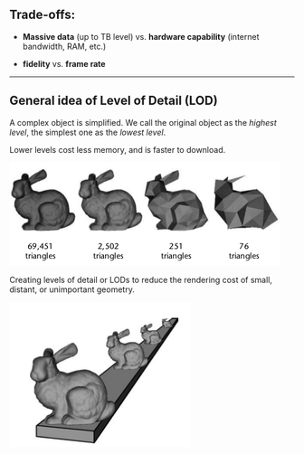 ## Trade-offs:

* **Massive data** \(up to TB level\) vs. **hardware capability** \(internet bandwidth, RAM, etc.\)

* **fidelity** vs. **frame rate**



---

## 

## General idea of Level of Detail \(LOD\)

A complex object is simplified. We call the original object as the _highest level_, the simplest one as the _lowest level_.

Lower levels cost less memory, and is faster to download.

![](/assets/view_dependent_lod_triangles.png)

Creating levels of detail or LODs to reduce the rendering cost of small, distant, or unimportant geometry.

![](/assets/view_dependent_lod_distance.png)

